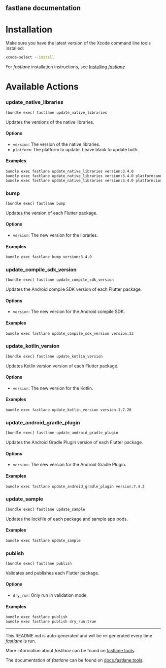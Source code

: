 fastlane documentation
----

# Installation

Make sure you have the latest version of the Xcode command line tools installed:

```sh
xcode-select --install
```

For _fastlane_ installation instructions, see [Installing _fastlane_](https://docs.fastlane.tools/#installing-fastlane)

# Available Actions

### update_native_libraries

```sh
[bundle exec] fastlane update_native_libraries
```

Updates the versions of the native libraries.

#### Options
* `version`: The version of the native libraries.
* `platform`: The platform to update. Leave blank to update both.

#### Examples
```sh
bundle exec fastlane update_native_libraries version:3.4.0
bundle exec fastlane update_native_libraries version:3.4.0 platform:android
bundle exec fastlane update_native_libraries version:3.4.0 platform:ios
```


### bump

```sh
[bundle exec] fastlane bump
```

Updates the version of each Flutter package.

#### Options
* `version`: The new version for the libraries.

#### Examples
```sh
bundle exec fastlane bump version:3.4.0
```


### update_compile_sdk_version

```sh
[bundle exec] fastlane update_compile_sdk_version
```

Updates the Android compile SDK version of each Flutter package.

#### Options
* `version`: The new version for the Android compile SDK.

#### Examples
```sh
bundle exec fastlane update_compile_sdk_version version:33
```


### update_kotlin_version

```sh
[bundle exec] fastlane update_kotlin_version
```

Updates Kotlin version version of each Flutter package.

#### Options
* `version`: The new version for the Kotlin.

#### Examples
```sh
bundle exec fastlane update_kotlin_version version:1.7.20
```


### update_android_gradle_plugin

```sh
[bundle exec] fastlane update_android_gradle_plugin
```

Updates the Android Gradle Plugin version of each Flutter package.

#### Options
* `version`: The new version for the Android Gradle Plugin.

#### Examples
```sh
bundle exec fastlane update_android_gradle_plugin version:7.4.2
```


### update_sample

```sh
[bundle exec] fastlane update_sample
```

Updates the lockfile of each package and sample app pods.

#### Examples
```sh
bundle exec fastlane update_sample
```


### publish

```sh
[bundle exec] fastlane publish
```

Validates and publishes each Flutter package.

#### Options
* `dry_run`: Only run in validation mode.

#### Examples
```sh
bundle exec fastlane publish
bundle exec fastlane publish dry_run:true
```


----

This README.md is auto-generated and will be re-generated every time [_fastlane_](https://fastlane.tools) is run.

More information about _fastlane_ can be found on [fastlane.tools](https://fastlane.tools).

The documentation of _fastlane_ can be found on [docs.fastlane.tools](https://docs.fastlane.tools).
